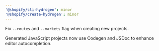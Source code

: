 ```yaml
---
'@shopify/cli-hydrogen': minor
'@shopify/create-hydrogen': minor
---
```


Fix `--routes` and `--markets` flag when creating new projects.

Generated JavaScript projects now use Codegen and JSDoc to enhance editor autocompletion.
